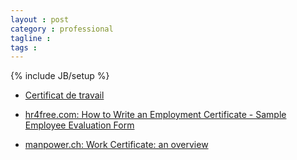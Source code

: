 ```yaml
---
layout : post
category : professional
tagline : 
tags : 
---
```

{% include JB/setup %}

- [Certificat de travail](https://www.service-public.fr/particuliers/vosdroits/F87)

- [hr4free.com: How to Write an Employment Certificate - Sample Employee Evaluation Form](http://www.hr4free.com/en/Employee-Departure/Employment-Certificate-and-Assessment-Form)
- [manpower.ch: Work Certificate: an overview](https://www.manpower.ch/en/candidates/advice/working-in-switzerland/work-certificate-an-overview)
